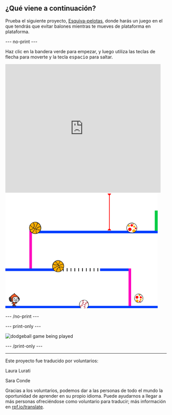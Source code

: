 ## ¿Qué viene a continuación?

Prueba el siguiente proyecto, [Esquiva-pelotas](https://projects.raspberrypi.org/es-ES/projects/dodgeball?utm_source=pathway&utm_medium=whatnext&utm_campaign=projects), donde harás un juego en el que tendrás que evitar balones mientras te mueves de plataforma en plataforma.

--- no-print ---

Haz clic en la bandera verde para empezar, y luego utiliza las teclas de flecha para moverte y la tecla <kbd>espacio</kbd> para saltar.

<div class="scratch-preview">
  <iframe allowtransparency="true" width="485" height="402" src="https://scratch.mit.edu/projects/embed/251809924/?autostart=false" frameborder="0" scrolling="no"></iframe>
  <img src="images/dodge-final.png">
</div>

--- /no-print ---

--- print-only ---

![dodgeball game being played](images/dodgeball-showcase.png)

--- /print-only ---


***
Este proyecto fue traducido por voluntarios:

Laura Lurati

Sara Conde

Gracias a los voluntarios, podemos dar a las personas de todo el mundo la oportunidad de aprender en su propio idioma. Puede ayudarnos a llegar a más personas ofreciéndose como voluntario para traducir; más información en [rpf.io/translate](https://rpf.io/translate).